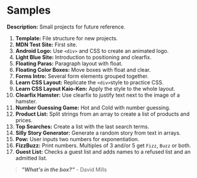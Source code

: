 # Samples

**Description:** Small projects for future reference.

1. **Template:** File structure for new projects.
2. **MDN Test Site:** First site.
3. **Android Logo:** Use `<div>` and CSS to create an animated logo.
4. **Light Blue Site:** Introduction to positioning and clearfix.
5. **Floating Paras:** Paragraph layout with float.
6. **Floating Color Boxes:** Move boxes with float and clear.
7. **Forms Intro:** Several form elements grouped together.
8. **Learn CSS Layout:** Replicate the `<div>`style to practice CSS.
9. **Learn CSS Layout Kaio-Ken:** Apply the style to the whole layout.
10. **Clearfix Hamster:** Use clearfix to justify text next to the image of a hamster. 
11. **Number Guessing Game:** Hot and Cold with number guessing.
12. **Product List:** Split strings from an array to create a list of products and prices.
13. **Top Searches:** Create a list with the last search terms.
14. **Silly Story Generator:** Generate a random story from text in arrays.
15. **Pow:** User inputs two numbers for exponentiation.
16. **FizzBuzz:** Print numbers. Multiples of 3 and/or 5 get `Fizz`, `Buzz` or both.
17. **Guest List:** Checks a guest list and adds names to a refused list and an admitted list.

> **_"What's in the box?"_** - David Mills